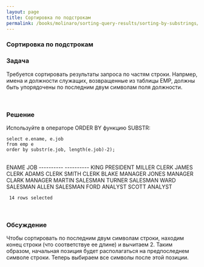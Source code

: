 ```yaml
---
layout: page
title: Сортировка по подстрокам
permalink: /books/molinaro/sorting-query-results/sorting-by-substrings/
---
```



### Сортировка по подстрокам


<h3>Задача</h3>

Требуется сортировать результаты запроса по частям строки. Напрмер, имена и должности служащих, возвращенные из таблицы EMP, должны быть упорядочены по последним двум символам поля должности.

<br/>

<h3>Решение</h3>

Используйте в операторе ORDER BY функцию SUBSTR:


    select e.ename, e.job
    from emp e
    order by substr(e.job, length(e.job)-2);


<br/>
    ENAME      JOB
    ---------- ----------
    KING       PRESIDENT  
    MILLER     CLERK
    JAMES      CLERK
    ADAMS      CLERK
    SMITH      CLERK
    BLAKE      MANAGER
    JONES      MANAGER
    CLARK      MANAGER
    MARTIN     SALESMAN
    TURNER     SALESMAN
    WARD       SALESMAN
    ALLEN      SALESMAN
    FORD       ANALYST
    SCOTT      ANALYST

     14 rows selected


<br/>

<h3>Обсуждение</h3>


Чтобы сортировать по последним двум символам строки, находим конец строки (что соответствуе ее длине) и вычитаем 2. Таким образом, начальная позиция будет располагаться на предпоследнем символе строки. Теперь выбираем все символы после этой позиции.
